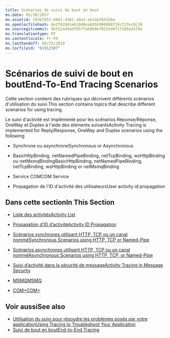 ```yaml
---
title: Scénarios de suivi de bout en bout
ms.date: 03/30/2017
ms.assetid: f83b7d53-6061-4362-a9a3-ee1daf6542be
ms.openlocfilehash: 6e2f62841e610d6eab95b908088f24cf2fec0c34
ms.sourcegitcommit: 9b552addadfb57fab0b9e7852ed4f1f1b8a42f8e
ms.translationtype: HT
ms.contentlocale: fr-FR
ms.lasthandoff: 04/23/2019
ms.locfileid: "61912507"
---
```

# <a name="end-to-end-tracing-scenarios"></a><span data-ttu-id="91eb1-102">Scénarios de suivi de bout en bout</span><span class="sxs-lookup"><span data-stu-id="91eb1-102">End-To-End Tracing Scenarios</span></span>
<span data-ttu-id="91eb1-103">Cette section contient des rubriques qui décrivent différents scénarios d'utilisation du suivi.</span><span class="sxs-lookup"><span data-stu-id="91eb1-103">This section contains topics that describe different scenarios for using tracing.</span></span>  
  
 <span data-ttu-id="91eb1-104">Le suivi d'activité est implémenté pour les scénarios Réponse/Réponse, OneWay et Duplex à l'aide des éléments suivants</span><span class="sxs-lookup"><span data-stu-id="91eb1-104">Activity Tracing is implemented for Reply/Response, OneWay and Duplex scenarios using the following</span></span>  
  
- <span data-ttu-id="91eb1-105">Synchrone ou asynchrone</span><span class="sxs-lookup"><span data-stu-id="91eb1-105">Synchronous or Asynchronous</span></span>  
  
- <span data-ttu-id="91eb1-106">BasicHttpBinding, netNamedPipeBinding, netTcpBinding, wsHttpBinding ou netMsmqBinding</span><span class="sxs-lookup"><span data-stu-id="91eb1-106">BasicHttpBinding, netNamedPipeBinding, netTcpBinding, wsHttpBinding or netMsmqBinding</span></span>  
  
- <span data-ttu-id="91eb1-107">Service COM</span><span class="sxs-lookup"><span data-stu-id="91eb1-107">COM Service</span></span>  
  
- <span data-ttu-id="91eb1-108">Propagation de l'ID d'activité des utilisateurs</span><span class="sxs-lookup"><span data-stu-id="91eb1-108">User activity id propagation</span></span>  
  
## <a name="in-this-section"></a><span data-ttu-id="91eb1-109">Dans cette section</span><span class="sxs-lookup"><span data-stu-id="91eb1-109">In This Section</span></span>  
  
- [<span data-ttu-id="91eb1-110">Liste des activités</span><span class="sxs-lookup"><span data-stu-id="91eb1-110">Activity List</span></span>](../../../../../docs/framework/wcf/diagnostics/tracing/activity-list.md)  
  
- [<span data-ttu-id="91eb1-111">Propagation d’ID d’activité</span><span class="sxs-lookup"><span data-stu-id="91eb1-111">Activity ID Propagation</span></span>](../../../../../docs/framework/wcf/diagnostics/tracing/activity-id-propagation.md)  
  
- [<span data-ttu-id="91eb1-112">Scénarios synchrones utilisant HTTP, TCP ou un canal nommé</span><span class="sxs-lookup"><span data-stu-id="91eb1-112">Synchronous Scenarios using HTTP, TCP or Named-Pipe</span></span>](../../../../../docs/framework/wcf/diagnostics/tracing/synchronous-scenarios-using-http-tcp-or-named-pipe.md)  
  
- [<span data-ttu-id="91eb1-113">Scénarios asynchrones utilisant HTTP, TCP ou un canal nommé</span><span class="sxs-lookup"><span data-stu-id="91eb1-113">Asynchronous Scenarios using HTTP, TCP, or Named-Pipe</span></span>](../../../../../docs/framework/wcf/diagnostics/tracing/asynchronous-scenarios-using-http-tcp-or-named-pipe.md)  
  
- [<span data-ttu-id="91eb1-114">Suivi d’activité dans la sécurité de message</span><span class="sxs-lookup"><span data-stu-id="91eb1-114">Activity Tracing in Message Security</span></span>](../../../../../docs/framework/wcf/diagnostics/tracing/activity-tracing-in-message-security.md)  
  
- [<span data-ttu-id="91eb1-115">MSMQ</span><span class="sxs-lookup"><span data-stu-id="91eb1-115">MSMQ</span></span>](../../../../../docs/framework/wcf/diagnostics/tracing/msmq.md)  
  
- [<span data-ttu-id="91eb1-116">COM+</span><span class="sxs-lookup"><span data-stu-id="91eb1-116">COM+</span></span>](../../../../../docs/framework/wcf/diagnostics/tracing/com.md)  
  
## <a name="see-also"></a><span data-ttu-id="91eb1-117">Voir aussi</span><span class="sxs-lookup"><span data-stu-id="91eb1-117">See also</span></span>

- [<span data-ttu-id="91eb1-118">Utilisation du suivi pour résoudre les problèmes posés par votre application</span><span class="sxs-lookup"><span data-stu-id="91eb1-118">Using Tracing to Troubleshoot Your Application</span></span>](../../../../../docs/framework/wcf/diagnostics/tracing/using-tracing-to-troubleshoot-your-application.md)
- [<span data-ttu-id="91eb1-119">Suivi de bout en bout</span><span class="sxs-lookup"><span data-stu-id="91eb1-119">End-to-End Tracing</span></span>](../../../../../docs/framework/wcf/diagnostics/tracing/end-to-end-tracing.md)
